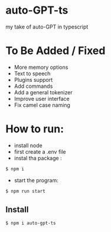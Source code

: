# auto-GPT-ts
my take of auto-GPT in typescript


# To Be Added / Fixed

* More memory options
* Text to speech
* Plugins support
* Add commands
* Add a general tokenizer
* Improve user interface
* Fix camel case naming

# How to run:

* install node
* first create a .env file
* instal tha package :
```sh
$ npm i
```

* start the program:
```sh
$ npm run start
```

## Install

```sh
$ npm i auto-gpt-ts
```


